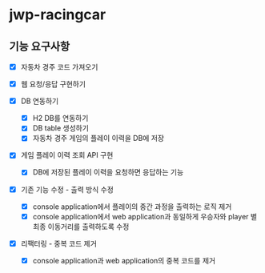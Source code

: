 # jwp-racingcar

## 기능 요구사항
- [x] 자동차 경주 코드 가져오기

- [x] 웹 요청/응답 구현하기

- [x] DB 연동하기
  - [x] H2 DB를 연동하기
  - [x] DB table 생성하기
  - [x] 자동차 경주 게임의 플레이 이력을 DB에 저장

- [x] 게임 플레이 이력 조회 API 구현
  - [x] DB에 저장된 플레이 이력을 요청하면 응답하는 기능
- [x] 기존 기능 수정 - 출력 방식 수정
  - [x] console application에서 플레이의 중간 과정을 출력하는 로직 제거
  - [x] console application에서 web application과 동일하게 우승자와 player 별 최종 이동거리를 출력하도록 수정
- [x] 리팩터링 - 중복 코드 제거
  - [x] console application과 web application의 중복 코드를 제거
